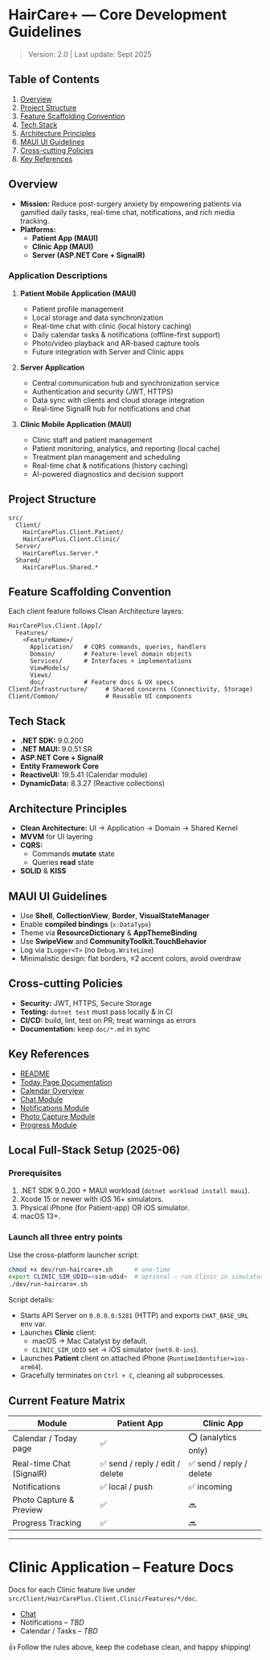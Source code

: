 # HairCare+ — Core Development Guidelines

> Version: 2.0   |  Last update: Sept 2025

## Table of Contents
1. [Overview](#overview)
2. [Project Structure](#project-structure)
3. [Feature Scaffolding Convention](#feature-scaffolding-convention)
4. [Tech Stack](#tech-stack)
5. [Architecture Principles](#architecture-principles)
6. [MAUI UI Guidelines](#maui-ui-guidelines)
7. [Cross-cutting Policies](#cross-cutting-policies)
8. [Key References](#key-references)

## Overview
- **Mission:** Reduce post-surgery anxiety by empowering patients via gamified daily tasks, real-time chat, notifications, and rich media tracking.
- **Platforms:**
  - **Patient App (MAUI)**
  - **Clinic App (MAUI)**
  - **Server (ASP.NET Core + SignalR)**

### Application Descriptions
1. **Patient Mobile Application (MAUI)**
   - Patient profile management
   - Local storage and data synchronization
   - Real-time chat with clinic (local history caching)
   - Daily calendar tasks & notifications (offline-first support)
   - Photo/video playback and AR-based capture tools
   - Future integration with Server and Clinic apps

2. **Server Application**
   - Central communication hub and synchronization service
   - Authentication and security (JWT, HTTPS)
   - Data sync with clients and cloud storage integration
   - Real-time SignalR hub for notifications and chat

3. **Clinic Mobile Application (MAUI)**
   - Clinic staff and patient management
   - Patient monitoring, analytics, and reporting (local cache)
   - Treatment plan management and scheduling
   - Real-time chat & notifications (history caching)
   - AI-powered diagnostics and decision support

## Project Structure
```
src/
  Client/
    HairCarePlus.Client.Patient/
    HairCarePlus.Client.Clinic/
  Server/
    HairCarePlus.Server.*
  Shared/
    HairCarePlus.Shared.*
```

## Feature Scaffolding Convention
Each client feature follows Clean Architecture layers:
```
HairCarePlus.Client.[App]/
  Features/
    <FeatureName>/
      Application/   # CQRS commands, queries, handlers
      Domain/        # Feature-level domain objects
      Services/      # Interfaces + implementations
      ViewModels/
      Views/
      doc/           # Feature docs & UX specs
Client/Infrastructure/     # Shared concerns (Connectivity, Storage)
Client/Common/             # Reusable UI components
```

## Tech Stack
- **.NET SDK:** 9.0.200
- **.NET MAUI:** 9.0.51 SR
- **ASP.NET Core + SignalR**
- **Entity Framework Core**
- **ReactiveUI:** 19.5.41 (Calendar module)
- **DynamicData:** 8.3.27 (Reactive collections)

## Architecture Principles
- **Clean Architecture:** UI → Application → Domain → Shared Kernel
- **MVVM** for UI layering
- **CQRS:**
  - Commands **mutate** state
  - Queries **read** state
- **SOLID** & **KISS**

## MAUI UI Guidelines
- Use **Shell**, **CollectionView**, **Border**, **VisualStateManager**
- Enable **compiled bindings** (`x:DataType`)
- Theme via **ResourceDictionary** & **AppThemeBinding**
- Use **SwipeView** and **CommunityToolkit.TouchBehavior**
- Log via `ILogger<T>` (no `Debug.WriteLine`)
- Minimalistic design: flat borders, ≤2 accent colors, avoid overdraw

## Cross-cutting Policies
- **Security:** JWT, HTTPS, Secure Storage
- **Testing:** `dotnet test` must pass locally & in CI
- **CI/CD:** build, lint, test on PR; treat warnings as errors
- **Documentation:** keep `doc/*.md` in sync

## Key References
- [README](README.md)
- [Today Page Documentation](src/Client/HairCarePlus.Client.Patient/Features/Calendar/doc/todaypage.md)
- [Calendar Overview](src/Client/HairCarePlus.Client.Patient/Features/Calendar/doc/overview.md)
- [Chat Module](src/Client/HairCarePlus.Client.Patient/Features/Chat/doc/chat.md)
- [Notifications Module](src/Client/HairCarePlus.Client.Patient/Features/Notifications/doc/notifications.md)
- [Photo Capture Module](src/Client/HairCarePlus.Client.Patient/Features/PhotoCapture/doc/photo_capture.md)
- [Progress Module](src/Client/HairCarePlus.Client.Patient/Features/Progress/doc/progress.md)

## Local Full-Stack Setup (2025-06)

### Prerequisites
1. .NET SDK 9.0.200 + MAUI workload (`dotnet workload install maui`).
2. Xcode 15 or newer with iOS 16+ simulators.
3. Physical iPhone (for Patient-app) OR iOS simulator.
4. macOS 13+.

### Launch all three entry points
Use the cross-platform launcher script:
```bash
chmod +x dev/run-haircare+.sh      # one-time
export CLINIC_SIM_UDID=<sim-udid>  # optional – run Clinic in simulator
./dev/run-haircare+.sh
```
Script details:
* Starts API Server on `0.0.0.0:5281` (HTTP) and exports `CHAT_BASE_URL` env var.
* Launches **Clinic** client:
  * macOS → Mac Catalyst by default.
  * `CLINIC_SIM_UDID` set → iOS simulator (`net9.0-ios`).
* Launches **Patient** client on attached iPhone (`RuntimeIdentifier=ios-arm64`).
* Gracefully terminates on `Ctrl + C`, cleaning all subprocesses.

## Current Feature Matrix
| Module | Patient App | Clinic App |
|--------|-------------|------------|
| Calendar / Today page | ✅ | ⭕ (analytics only) |
| Real-time Chat (SignalR) | ✅ send / reply / edit / delete | ✅ send / reply / delete |
| Notifications | ✅ local / push | ✅ incoming |
| Photo Capture & Preview | ✅ | 🔜 |
| Progress Tracking | ✅ | 🔜 |

---

# Clinic Application – Feature Docs
Docs for each Clinic feature live under `src/Client/HairCarePlus.Client.Clinic/Features/*/doc`.

* [Chat](src/Client/HairCarePlus.Client.Clinic/Features/Chat/doc/chat.md)
* Notifications – _TBD_
* Calendar / Tasks – _TBD_

👍  Follow the rules above, keep the codebase clean, and happy shipping!